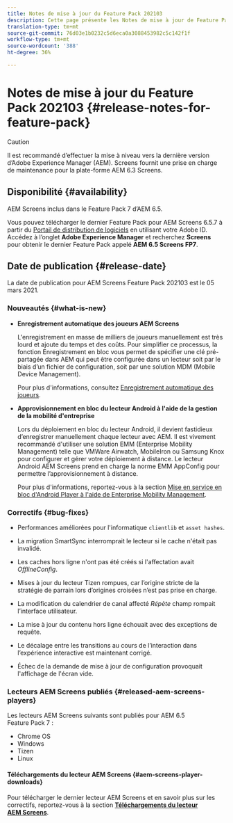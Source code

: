 ```yaml
---
title: Notes de mise à jour du Feature Pack 202103
description: Cette page présente les Notes de mise à jour de Feature Pack 202103.
translation-type: tm+mt
source-git-commit: 76d03e1b0232c5d6eca0a3088453982c5c142f1f
workflow-type: tm+mt
source-wordcount: '388'
ht-degree: 36%

---
```



# Notes de mise à jour du Feature Pack 202103 {#release-notes-for-feature-pack}

>[!CAUTION]
>Il est recommandé d’effectuer la mise à niveau vers la dernière version d’Adobe Experience Manager (AEM). Screens fournit une prise en charge de maintenance pour la plate-forme AEM 6.3 Screens.

## Disponibilité {#availability}

AEM Screens inclus dans le Feature Pack 7 d’AEM 6.5.

Vous pouvez télécharger le dernier Feature Pack pour AEM Screens 6.5.7 à partir du [Portail de distribution de logiciels](https://experience.adobe.com/#/downloads/content/software-distribution/en/aem.html) en utilisant votre Adobe ID. Accédez à l’onglet **Adobe Experience Manager** et recherchez **Screens** pour obtenir le dernier Feature Pack appelé **AEM 6.5 Screens FP7**.

## Date de publication {#release-date}

La date de publication pour AEM Screens Feature Pack 202103 est le 05 mars 2021.

### Nouveautés {#what-is-new}

* **Enregistrement automatique des joueurs AEM Screens**

   L&#39;enregistrement en masse de milliers de joueurs manuellement est très lourd et ajoute du temps et des coûts. Pour simplifier ce processus, la fonction Enregistrement en bloc vous permet de spécifier une clé pré-partagée dans AEM qui peut être configurée dans un lecteur soit par le biais d’un fichier de configuration, soit par une solution MDM (Mobile Device Management).

   Pour plus d&#39;informations, consultez [Enregistrement automatique des joueurs](/help/user-guide/auto-registration-players.md).


* **Approvisionnement en bloc du lecteur Android à l&#39;aide de la gestion de la mobilité d&#39;entreprise**

   Lors du déploiement en bloc du lecteur Android, il devient fastidieux d’enregistrer manuellement chaque lecteur avec AEM. Il est vivement recommandé d&#39;utiliser une solution EMM (Enterprise Mobility Management) telle que VMWare Airwatch, MobileIron ou Samsung Knox pour configurer et gérer votre déploiement à distance. Le lecteur Android AEM Screens prend en charge la norme EMM AppConfig pour permettre l’approvisionnement à distance.

   Pour plus d&#39;informations, reportez-vous à la section [Mise en service en bloc d&#39;Android Player à l&#39;aide de Enterprise Mobility Management](/help/user-guide/using-emm-bulkprovision-android-player.md).


### Correctifs {#bug-fixes}

* Performances améliorées pour l&#39;informatique `clientlib` et `asset hashes`.

* La migration SmartSync interromprait le lecteur si le cache n&#39;était pas invalidé.

* Les caches hors ligne n&#39;ont pas été créés si l&#39;affectation avait *OfflineConfig*.

* Mises à jour du lecteur Tizen rompues, car l’origine stricte de la stratégie de parrain lors d’origines croisées n’est pas prise en charge.

* La modification du calendrier de canal affecté *Répète* champ rompait l’interface utilisateur.

* La mise à jour du contenu hors ligne échouait avec des exceptions de requête.

* Le décalage entre les transitions au cours de l’interaction dans l’expérience interactive est maintenant corrigé.

* Échec de la demande de mise à jour de configuration provoquait l&#39;affichage de l&#39;écran vide.

### Lecteurs AEM Screens publiés {#released-aem-screens-players}

Les lecteurs AEM Screens suivants sont publiés pour AEM 6.5 Feature Pack 7 :

* Chrome OS
* Windows
* Tizen
* Linux

#### Téléchargements du lecteur AEM Screens {#aem-screens-player-downloads}

Pour télécharger le dernier lecteur AEM Screens et en savoir plus sur les correctifs, reportez-vous à la section **[Téléchargements du lecteur AEM Screens](https://download.macromedia.com/screens/index.html)**.
